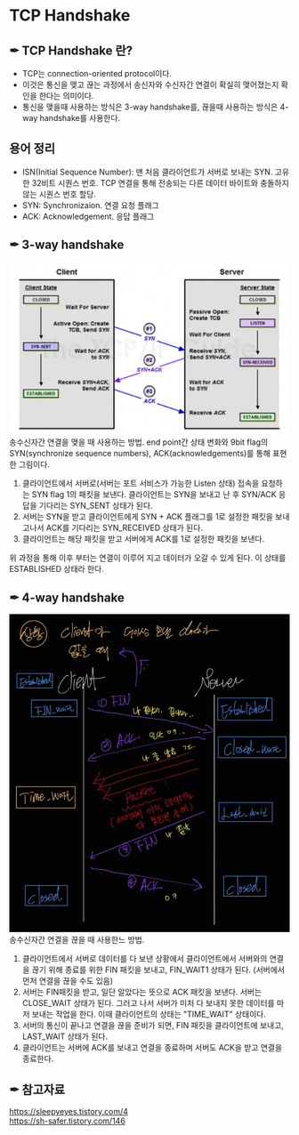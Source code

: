 # TCP Handshake

## ✒︎ TCP Handshake 란?

- TCP는 connection-oriented protocol이다.
- 이것은 통신을 맺고 끊는 과정에서 송신자와 수신자간 연결이 확실히 맺어졌는지 확인을 한다는 의미이다.
- 통신을 맺을때 사용하는 방식은 3-way handshake를, 끊을때 사용하는 방식은 4-way handshake를 사용한다.

## 용어 정리
- ISN(Initial Sequence Number): 맨 처음 클라이언트가 서버로 보내는 SYN. 고유한 32비트 시퀀스 번호. TCP 연결을 통해 전송되는 다른 데이터 바이트와 충돌하지 않는 시퀀스 번호 할당.
- SYN: Synchronizaion. 연결 요청 플래그
- ACK: Acknowledgement. 응답 플래그

## ✒︎ 3-way handshake

![TCP_3wayhandshake2](/img/3way_ref.png)
송수신자간 연결을 맺을 때 사용하는 방법. end point간 상태 변화와 9bit flag의 SYN(synchronize sequence numbers), ACK(acknowledgements)를 통해 표현한 그림이다.

1. 클라이언트에서 서버로(서버는 포트 서비스가 가능한 Listen 상태) 접속을 요청하는 SYN flag 1의 패킷을 보낸다. 클라이언트는 SYN을 보내고 난 후 SYN/ACK 응답을 기다리는 SYN_SENT 상태가 된다.
2. 서버는 SYN을 받고 클라이언트에게 SYN + ACK 플래그를 1로 설정한 패킷을 보내고나서 ACK를 기다리는 SYN_RECEIVED 상태가 된다.
3. 클라이언트는 해당 패킷을 받고 서버에게 ACK를 1로 설정한 패킷을 보낸다.

위 과정을 통해 이후 부터는 연결이 이루어 지고 데이터가 오갈 수 있게 된다. 이 상태를 ESTABLISHED 상태라 한다.

## ✒︎ 4-way handshake

![TCP_4wayhandshake](/img/TCP_4wayHandshake2.jpeg)
송수신자간 연결을 끊을 때 사용한느 방법.

1. 클라이언트에서 서버로 데이터를 다 보낸 상황에서 클라이언트에서 서버와의 연결을 끊기 위해 종료를 위한 FIN 패킷을 보내고, FIN_WAIT1 상태가 된다. (서버에서 먼저 연결을 끊을 수도 있음)
2. 서버는 FIN패킷을 받고, 일단 알았다는 뜻으로 ACK 패킷을 보낸다. 서버는 CLOSE_WAIT 상태가 된다. 그러고 나서 서버가 미처 다 보내지 못한 데이터를 마저 보내는 작업을 한다. 이때 클라이언트의 상태는 "TIME_WAIT" 상태이다.
3. 서버의 통신이 끝나고 연결을 끊을 준비가 되면, FIN 패킷을 클라이언트에 보내고, LAST_WAIT 상태가 된다.
4. 클라이언트는 서버에 ACK를 보내고 연결을 종료하며 서버도 ACK을 받고 연결을 종료한다.

## ✒︎ 참고자료

https://sleepyeyes.tistory.com/4  
https://sh-safer.tistory.com/146
